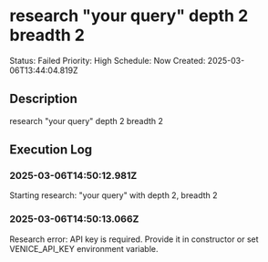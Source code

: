 # research "your query" depth 2 breadth 2

Status: Failed
Priority: High
Schedule: Now
Created: 2025-03-06T13:44:04.819Z

## Description

research "your query" depth 2 breadth 2

## Execution Log

### 2025-03-06T14:50:12.981Z
Starting research: "your query" with depth 2, breadth 2

### 2025-03-06T14:50:13.066Z
Research error: API key is required. Provide it in constructor or set VENICE_API_KEY environment variable.